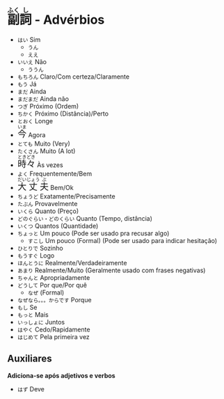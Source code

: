 # <ruby>副<rt>ふく</rt>詞<rt>し</rt></ruby> - Advérbios

-   `はい` Sim
    -   `うん`
    -   `ええ`
-   `いいえ` Não
    -   `ううん`
-   `もちろん` Claro/Com certeza/Claramente
-   `もう` Já
-   `まだ` Ainda
-   `まだまだ` Ainda não
-   `つぎ` Próximo (Ordem)
-   `ちかく` Próximo (Distância)/Perto
-   `とおく` Longe
-   <font size="5"><code><ruby>今<rt>いま</rt></ruby></code></font> Agora
-   `とても` Muito (Very)
-   `たくさん` Muito (A lot)
-   <font size="5"><code><ruby>時々<rt>ときどき</rt></ruby></code></font> Às vezes
-   `よく` Frequentemente/Bem
-   <font size="5"><code><ruby>大<rt>だい</rt>丈<rt>じょう</rt>夫<rt>ぶ</rt></ruby></code></font> Bem/Ok
-   `ちょうど` Exatamente/Precisamente
-   `たぶん` Provavelmente
-   `いくら` Quanto (Preço)
-   `どのぐらい・どのくらい` Quanto (Tempo, distância)
-   `いくつ` Quantos (Quantidade)
-   `ちょっと` Um pouco (Pode ser usado pra recusar algo)
    -   `すこし` Um pouco (Formal) (Pode ser usado para indicar hesitação)
-   `ひとりで` Sozinho
-   `もうすぐ` Logo
-   `ほんとうに` Realmente/Verdadeiramente
-   `あまり` Realmente/Muito (Geralmente usado com frases negativas)
-   `ちゃんと` Apropriadamente
-   `どうして` Por que/Por quê
    -   `なぜ` (Formal)
-   `なぜなら。。。からです` Porque
-   `もし` Se
-   `もっと` Mais
-   `いっしょに` Juntos
-   `はやく` Cedo/Rapidamente
-   `はじめて` Pela primeira vez

## Auxiliares

**Adiciona-se após adjetivos e verbos**

-   `はず` Deve
